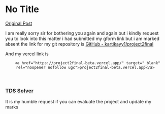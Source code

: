 # No Title

[Original Post](https://discourse.onlinedegree.iitm.ac.in/t/169029/655)

<p>I am really sorry sir for bothering you again and again but i kindly request you to look into this matter i had submitted my gform link but i am marked absent the link for my git repository is <a href="https://github.com/kartikayy1/project2final" class="inline-onebox" rel="noopener nofollow ugc">GitHub - kartikayy1/project2final</a></p>
<p>And my vercel link is</p><aside class="onebox allowlistedgeneric" data-onebox-src="https://project2final-beta.vercel.app/">
  <header class="source">

      <a href="https://project2final-beta.vercel.app/" target="_blank" rel="noopener nofollow ugc">project2final-beta.vercel.app</a>
  </header>

  <article class="onebox-body">
    

<h3><a href="https://project2final-beta.vercel.app/" target="_blank" rel="noopener nofollow ugc">TDS Solver</a></h3>



  </article>

  <div class="onebox-metadata">
    
    
  </div>

  <div style="clear: both"></div>
</aside>

<p>It is my humble request if you can evaluate the project and update my marks</p>